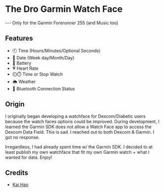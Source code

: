 # The Dro Garmin Watch Face

--- Only for the Garmin Forerunner 255 (and Music too)

## Features
- 🕚 Time (Hours/Minutes/Optional Seconds)
- 📅 Date (Week day/Month/Day)
- 🔋 Battery
- 💗 Heart Rate
- ⏲️⏱️ Time or Stop Watch
- 🌦️ Weather
- 📶 Bluetooth Connection Status

## Origin

I originally began developing a watchface for Dexcom/Diabetic users because the watch faces options could be improved. During development, I learned the Garmin SDK does not allow a Watch Face app to access the Dexcom Data Field. This is sad. I reached out to both Dexcom & Garmin. I got no response. 

Irregardless, I had already spent time w/ the Garmin SDK. I decided to at least publish my own watchface that fit my own Garmin watch + what I wanted for data. Enjoy! 

## Credits

- [Kai Hao](https://kaihao.dev/posts/Develop-a-Garmin-watch-face)
